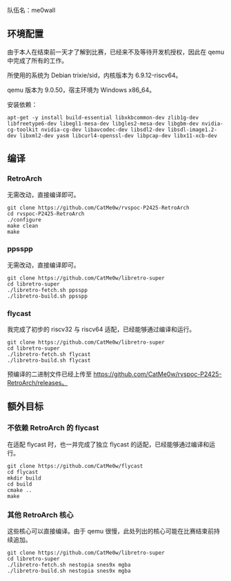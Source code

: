 队伍名：me0wall

## 环境配置

由于本人在结束前一天才了解到比赛，已经来不及等待开发机授权，因此在 qemu 中完成了所有的工作。

所使用的系统为 Debian trixie/sid，内核版本为 6.9.12-riscv64。

qemu 版本为 9.0.50，宿主环境为 Windows x86_64。

安装依赖：

```shell
apt-get -y install build-essential libxkbcommon-dev zlib1g-dev libfreetype6-dev libegl1-mesa-dev libgles2-mesa-dev libgbm-dev nvidia-cg-toolkit nvidia-cg-dev libavcodec-dev libsdl2-dev libsdl-image1.2-dev libxml2-dev yasm libcurl4-openssl-dev libpcap-dev libx11-xcb-dev
```

## 编译

### RetroArch

无需改动，直接编译即可。

```shell
git clone https://github.com/CatMe0w/rvspoc-P2425-RetroArch
cd rvspoc-P2425-RetroArch
./configure
make clean
make
```

### ppsspp

无需改动，直接编译即可。

```shell
git clone https://github.com/CatMe0w/libretro-super
cd libretro-super
./libretro-fetch.sh ppsspp
./libretro-build.sh ppsspp
```

### flycast

我完成了初步的 riscv32 与 riscv64 适配，已经能够通过编译和运行。

```shell
git clone https://github.com/CatMe0w/libretro-super
cd libretro-super
./libretro-fetch.sh flycast
./libretro-build.sh flycast
```

预编译的二进制文件已经上传至 https://github.com/CatMe0w/rvspoc-P2425-RetroArch/releases。

## 额外目标

### 不依赖 RetroArch 的 flycast

在适配 flycast 时，也一并完成了独立 flycast 的适配，已经能够通过编译和运行。

```shell
git clone https://github.com/CatMe0w/flycast
cd flycast
mkdir build
cd build
cmake ..
make
```

### 其他 RetroArch 核心

这些核心可以直接编译。由于 qemu 很慢，此处列出的核心可能在比赛结束前持续追加。

```shell
git clone https://github.com/CatMe0w/libretro-super
cd libretro-super
./libretro-fetch.sh nestopia snes9x mgba
./libretro-build.sh nestopia snes9x mgba
```
